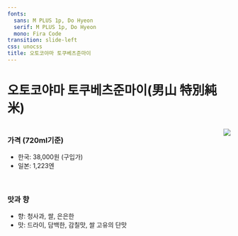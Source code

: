```yaml
---
fonts:
  sans: M PLUS 1p, Do Hyeon
  serif: M PLUS 1p, Do Hyeon
  mono: Fira Code
transition: slide-left
css: unocss
title: 오토코야마 토쿠베츠준마이
---
```


# 오토코야마 토쿠베츠준마이(男山 特別純米)

<div style="display: flex; justify-content: space-between">
  <div>
    <h3>가격 (720ml기준)</h3>
    <ul>
      <li>
        한국: 38,000원 (구입가)
      </li>
      <li>
        일본: 1,223엔
      </li>
    </ul>
    <br>
    <h3>맛과 향</h3>
    <ul>
      <li>
        향: 청사과, 쌀, 은은한
      </li>
      <li>
        맛: 드라이, 담백한, 감칠맛, 쌀 고유의 단맛
      </li>
    </ul>
  </div>
  <div style="margin-left: 20px; margin-top: 10px">
    <img src="/images/otokoyama.jpg" class="h-100 rounded shadow">
  </div>
</div>

